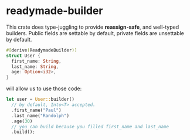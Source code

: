 # readymade-builder

This crate does type-juggling to provide **reassign-safe**, and well-typed builders.
Public fields are settable by default, private fields are unsettable by default.

```rust
#[derive(ReadymadeBuilder)]
struct User {
  first_name: String,
  last_name: String,
  age: Option<i32>,
}
```

will allow us to use those code:

```rust
let user = User::builder()
  // by default, Into<T> accepted.
  .first_name("Paul")
  .last_name("Randolph")
  .age(30)
  // you can build because you filled first_name and last_name
  .build();
```
